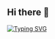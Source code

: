 ## Hi there 👋

[![Typing SVG](https://readme-typing-svg.herokuapp.com?font=Fira+Code&weight=500&pause=1000&color=A531F7&background=FFAA3F00&multiline=true&width=605&lines=%E2%80%9CFirst%2C+Solve+the+Problem.+Then%2C+Write+the+Code.%E2%80%9D)](https://git.io/typing-svg)

<!--
**DiegoFA04/DiegoFA04** is a ✨ _special_ ✨ repository because its `README.md` (this file) appears on your GitHub profile.

Here are some ideas to get you started:

- 🔭 I’m currently working on ...
- 🌱 I’m currently learning ...
- 👯 I’m looking to collaborate on ...
- 🤔 I’m looking for help with ...
- 💬 Ask me about ...
- 📫 How to reach me: ...
- 😄 Pronouns: ...
- ⚡ Fun fact: ...
-->
